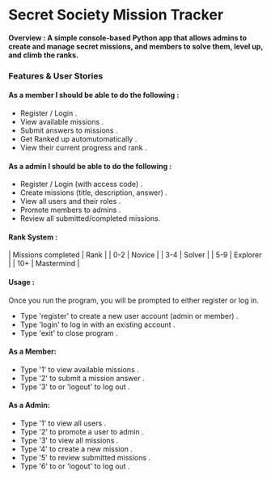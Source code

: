 # Secret Society Mission Tracker



#### Overview : A simple console-based Python app that allows admins to create and manage secret missions, and members to solve them, level up, and climb the ranks.

### Features & User Stories
#### As a member I should be able to do the following :
- Register / Login .
- View available missions .
- Submit answers to missions .
- Get Ranked up automutomatically .
- View their current progress and rank .

#### As a admin I should be able to do the following :
- Register / Login (with access code) .
- Create missions (title, description, answer) .
- View all users and their roles . 
- Promote members to admins . 
- Review all submitted/completed missions.

#### Rank System :
| Missions completed |    Rank    |
| 0-2                | Novice     |
| 3-4                | Solver     |
| 5-9                | Explorer   |
| 10+                | Mastermind |


#### Usage :

 Once you run the program, you will be prompted to either register or log in.

 - Type 'register' to create a new user account (admin or member) .
 - Type 'login' to log in with an existing account .
 - Type 'exit' to close program .

#### As a Member:
- Type '1' to view available missions .
- Type '2' to submit a mission answer .
- Type '3' to or 'logout' to log out .

#### As a Admin:
- Type '1' to view all users .
- Type '2' to promote a user to admin .
- Type '3' to view all missions .
- Type '4' to create a new mission .
- Type '5' to review submitted missions .
- Type '6' to or 'logout' to log out . 


